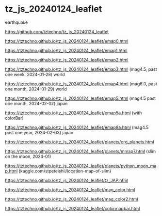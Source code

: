 # tz_js_20240124_leaflet

earthquake

https://github.com/tztechno/tz_js_20240124_leaflet

https://tztechno.github.io/tz_js_20240124_leaflet/emap0.html 

https://tztechno.github.io/tz_js_20240124_leaflet/emap1.html 

https://tztechno.github.io/tz_js_20240124_leaflet/emap2.html 

https://tztechno.github.io/tz_js_20240124_leaflet/emap3.html (mag4.5, past one week, 2024-01-28) world

https://tztechno.github.io/tz_js_20240124_leaflet/emap4.html (mag6.0, past one month, 2024-01-29) world

https://tztechno.github.io/tz_js_20240124_leaflet/emap5.html (mag4.5 past one month, 2024-02-02) japan

https://tztechno.github.io/tz_js_20240124_leaflet/emap5a.html (with colorBar)

https://tztechno.github.io/tz_js_20240124_leaflet/emap8a.html (mag4.5 past one year, 2024-02-03) japan

https://tztechno.github.io/tz_js_20240124_leaflet/planets/org_planets.html 

https://tztechno.github.io/tz_js_20240124_leaflet/planets/mmap7.html (slim on the moon, 2024-01)

https://tztechno.github.io/tz_js_20240124_leaflet/planets/python_moon_map.html (kaggle.com/stpeteishii/location-map-of-slim)

https://tztechno.github.io/tz_js_20240124_leaflet/tz_JAP.html 

https://tztechno.github.io/tz_js_20240124_leaflet/mag_color.html 

https://tztechno.github.io/tz_js_20240124_leaflet/mag_color2.html 

https://tztechno.github.io/tz_js_20240124_leaflet/colormapbar.html 


